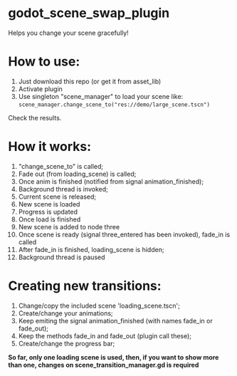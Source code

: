 # godot_scene_swap_plugin
Helps you change your scene gracefully!

# How to use:
1. Just download this repo (or get it from asset_lib)
2. Activate plugin
3. Use singleton "scene_manager" to load your scene like:
      `scene_manager.change_scene_to("res://demo/large_scene.tscn")`

Check the results.

# How it works:
1.  "change_scene_to" is called;
2.  Fade out (from loading_scene) is called;
3.  Once anim is finished (notified from signal animation_finished);
4.  Background thread is invoked;
2.  Current scene is released;
3.  New scene is loaded
4.  Progress is updated
5.  Once load is finished
6.  New scene is added to node three
7.  Once scene is ready (signal three_entered has been invoked), fade_in is called
6.  After fade_in is finished, loading_scene is hidden;
7.  Background thread is paused

# Creating new transitions:
1. Change/copy the included scene 'loading_scene.tscn';
2. Create/change your animations;
3. Keep emiting the signal animation_finished (with names fade_in or fade_out);
4. Keep the methods fade_in and fade_out (plugin call these);
4. Create/change the progress bar;

**So far, only one loading scene is used, then, if you want to show more than one, changes on scene_transition_manager.gd is required**
